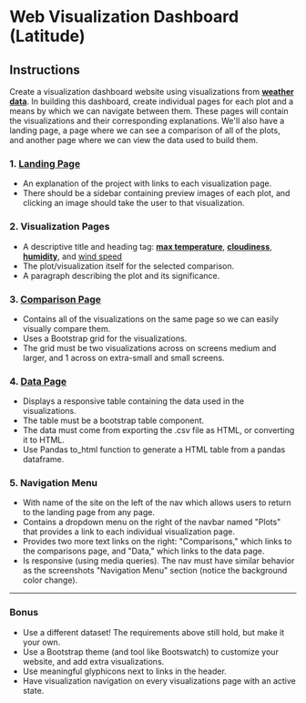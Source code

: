 # Web Visualization Dashboard (Latitude)

## Instructions
Create a visualization dashboard website using visualizations from [**weather data**](https://github.com/toshitorihara/python-api-challenge). In building this dashboard, create individual pages for each plot and a means by which we can navigate between them. These pages will contain the visualizations and their corresponding explanations. We'll also have a landing page, a page where we can see a comparison of all of the plots, and another page where we can view the data used to build them.

### 1. [**Landing Page**](index.html)
* An explanation of the project with links to each visualization page.
* There should be a sidebar containing preview images of each plot, and clicking an image should take the user to that visualization.

### 2. **Visualization Pages**
* A descriptive title and heading tag: [**max temperature**](max_temperature.html), [**cloudiness**](cloudiness.html), [**humidity**](humidity.html), and [wind speed](wind_speed.html)
* The plot/visualization itself for the selected comparison.
* A paragraph describing the plot and its significance.

### 3. [**Comparison Page**](comparison.html)
* Contains all of the visualizations on the same page so we can easily visually compare them.
* Uses a Bootstrap grid for the visualizations.
* The grid must be two visualizations across on screens medium and larger, and 1 across on extra-small and small screens.

### 4. [**Data Page**](data.html)
* Displays a responsive table containing the data used in the visualizations.
* The table must be a bootstrap table component.
* The data must come from exporting the .csv file as HTML, or converting it to HTML. 
* Use Pandas to_html function to generate a HTML table from a pandas dataframe.

### 5. Navigation Menu
* With name of the site on the left of the nav which allows users to return to the landing page from any page.
* Contains a dropdown menu on the right of the navbar named "Plots" that provides a link to each individual visualization page.
* Provides two more text links on the right: "Comparisons," which links to the comparisons page, and "Data," which links to the data page.
* Is responsive (using media queries). The nav must have similar behavior as the screenshots "Navigation Menu" section (notice the background color change).
---
### Bonus
* Use a different dataset! The requirements above still hold, but make it your own.
* Use a Bootstrap theme (and tool like Bootswatch) to customize your website, and add extra visualizations.
* Use meaningful glyphicons next to links in the header.
* Have visualization navigation on every visualizations page with an active state.
